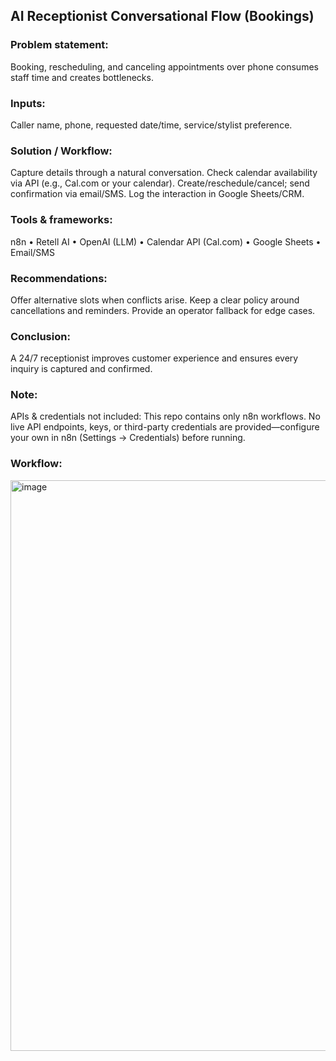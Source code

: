 ## AI Receptionist Conversational Flow (Bookings)

### Problem statement:
Booking, rescheduling, and canceling appointments over phone consumes staff time and creates bottlenecks.

### Inputs:
Caller name, phone, requested date/time, service/stylist preference.

### Solution / Workflow:
Capture details through a natural conversation.
Check calendar availability via API (e.g., Cal.com or your calendar).
Create/reschedule/cancel; send confirmation via email/SMS.
Log the interaction in Google Sheets/CRM.

### Tools & frameworks:
n8n • Retell AI • OpenAI (LLM) • Calendar API (Cal.com) • Google Sheets • Email/SMS

### Recommendations:
Offer alternative slots when conflicts arise.
Keep a clear policy around cancellations and reminders.
Provide an operator fallback for edge cases.

### Conclusion:
A 24/7 receptionist improves customer experience and ensures every inquiry is captured and confirmed.

### Note:
APIs & credentials not included: This repo contains only n8n workflows. No live API endpoints, keys, or third-party credentials are provided—configure your own in n8n (Settings → Credentials) before running.

### Workflow:
<img width="1918" height="913" alt="image" src="https://github.com/user-attachments/assets/86cdf457-3486-4b71-88bc-d98100820f85" />
